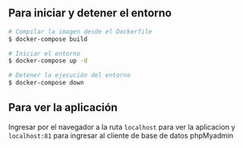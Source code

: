 ## Para iniciar y detener el entorno

```bash
# Compilar la imagen desde el Dockerfile
$ docker-compose build 

# Iniciar el entorno
$ docker-compose up -d

# Detener la ejecución del entorno
$ docker-compose down
```


## Para ver la aplicación

Ingresar por el navegador a la ruta `localhost` para ver la aplicacion y `localhost:81` para ingresar al cliente de base de datos phpMyadmin